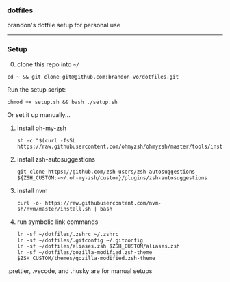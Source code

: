 ### dotfiles

brandon's dotfile setup for personal use

---

### Setup

0. clone this repo into `~/`
```
cd ~ && git clone git@github.com:brandon-vo/dotfiles.git
```

Run the setup script:
```
chmod +x setup.sh && bash ./setup.sh
```

Or set it up manually...

1. install oh-my-zsh
   ```
   sh -c "$(curl -fsSL https://raw.githubusercontent.com/ohmyzsh/ohmyzsh/master/tools/install.sh)"
   ```

3. install zsh-autosuggestions
   ```
   git clone https://github.com/zsh-users/zsh-autosuggestions ${ZSH_CUSTOM:-~/.oh-my-zsh/custom}/plugins/zsh-autosuggestions
   ```

4. install nvm
   ```
   curl -o- https://raw.githubusercontent.com/nvm-sh/nvm/master/install.sh | bash
   ```

5. run symbolic link commands
   ```
   ln -sf ~/dotfiles/.zshrc ~/.zshrc
   ln -sf ~/dotfiles/.gitconfig ~/.gitconfig
   ln -sf ~/dotfiles/aliases.zsh $ZSH_CUSTOM/aliases.zsh
   ln -sf ~/dotfiles/gozilla-modified.zsh-theme $ZSH_CUSTOM/themes/gozilla-modified.zsh-theme
   ```

.prettier, .vscode, and .husky are for manual setups
